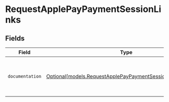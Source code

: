 # RequestApplePayPaymentSessionLinks


## Fields

| Field                                                                                                                  | Type                                                                                                                   | Required                                                                                                               | Description                                                                                                            |
| ---------------------------------------------------------------------------------------------------------------------- | ---------------------------------------------------------------------------------------------------------------------- | ---------------------------------------------------------------------------------------------------------------------- | ---------------------------------------------------------------------------------------------------------------------- |
| `documentation`                                                                                                        | [Optional[models.RequestApplePayPaymentSessionDocumentation]](../models/requestapplepaypaymentsessiondocumentation.md) | :heavy_minus_sign:                                                                                                     | The URL to the generic Mollie API error handling guide.                                                                |